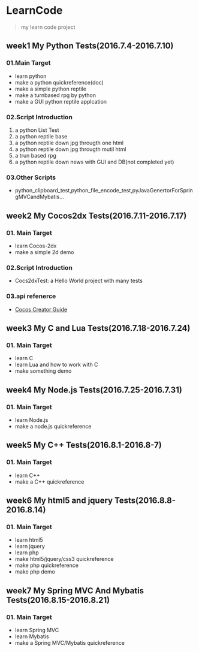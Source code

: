 # LearnCode
> my learn code project  

## week1 My Python Tests(2016.7.4-2016.7.10)
### 01.Main Target
* learn python
* make a python quickreference(doc)
* make a simple python reptile
* make a turnbased rpg by python
* make a GUI python reptile applcation

### 02.Script Introduction
1. a python List Test
2. a python reptile base
3. a python reptile down jpg througth one html
4. a python reptile down jpg througth mutil html
5. a trun based rpg
6. a python reptile down news with GUI and DB(not completed yet)

### 03.Other Scripts
* python_clipboard_test,python_file_encode_test,pyJavaGenertorForSpringMVCandMybatis...

## week2 My Cocos2dx Tests(2016.7.11-2016.7.17)
### 01. Main Target
* learn Cocos-2dx
* make a simple 2d demo

### 02.Script Introduction
* Cocs2dxTest: a Hello World project with many tests

### 03.api refenerce
* [Cocos Creator Guide](http://cocos.com/docs/creator/index.html)

## week3 My C and Lua Tests(2016.7.18-2016.7.24)
### 01. Main Target
* learn C
* learn Lua and how to work with C
* make something demo

## week4 My Node.js Tests(2016.7.25-2016.7.31)
### 01. Main Target
* learn Node.js
* make a node.js quickreference

## week5 My C++ Tests(2016.8.1-2016.8-7)
### 01. Main Target
* learn C++
* make a C++ quickreference

## week6 My html5 and jquery Tests(2016.8.8-2016.8.14)
### 01. Main Target
* learn html5
* learn jquery
* learn php
* make html5/jquery/css3 quickreference
* make php quickreference
* make php demo

## week7 My Spring MVC And Mybatis Tests(2016.8.15-2016.8.21)
### 01. Main Target
* learn Spring MVC
* learn Mybatis
* make a Spring MVC/Mybatis quickreference